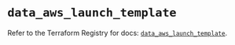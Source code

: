 # `data_aws_launch_template`

Refer to the Terraform Registry for docs: [`data_aws_launch_template`](https://registry.terraform.io/providers/hashicorp/aws/6.3.0/docs/data-sources/launch_template).
